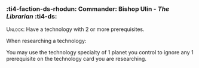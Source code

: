 ### :ti4-faction-ds-rhodun: **Commander**: Bishop Ulin - _The Librarian_ :ti4-ds:
<span style="font-variant:small-caps;">Unlock</span>: Have a technology with 2 or more prerequisites.

When researching a technology:

You may use the technology specialty of 1 planet you control to ignore any 1 prerequisite on the technology card you are researching.
